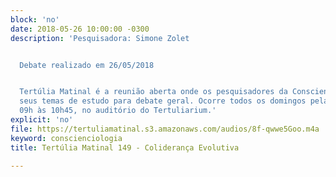 ```yaml
---
block: 'no'
date: 2018-05-26 10:00:00 -0300
description: 'Pesquisadora: Simone Zolet


  Debate realizado em 26/05/2018


  Tertúlia Matinal é a reunião aberta onde os pesquisadores da Conscienciologia apresentam
  seus temas de estudo para debate geral. Ocorre todos os domingos pela manhã, das
  09h às 10h45, no auditório do Tertuliarium.'
explicit: 'no'
file: https://tertuliamatinal.s3.amazonaws.com/audios/8f-qwwe5Goo.m4a
keyword: conscienciologia
title: Tertúlia Matinal 149 - Coliderança Evolutiva

---
```

